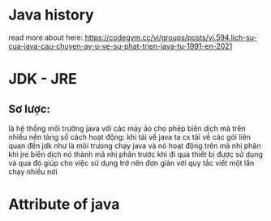 # Java history
 read more about here: https://codegym.cc/vi/groups/posts/vi.594.lich-su-cua-java-cau-chuyen-ay-u-ve-su-phat-trien-java-tu-1991-en-2021
# JDK - JRE
## Sơ lược:
là hệ thống môi trường java với các máy ảo cho phép biên dịch mã trên nhiều nền tảng số 
cách hoạt động: khi tải về java ta cx tải về các gói liên quan đến jdk như là môi trưong chạy java và nó hoạt động trên mã nhị phân khi jre biên dịch nó thành mã nhị phân trước khi đi qua thiết bị được sử dụng và qua đó giúp cho việc sử dụng trở nên đơn giản với quy tắc viết một lần chạy nhiều nơi


# Attribute of java
